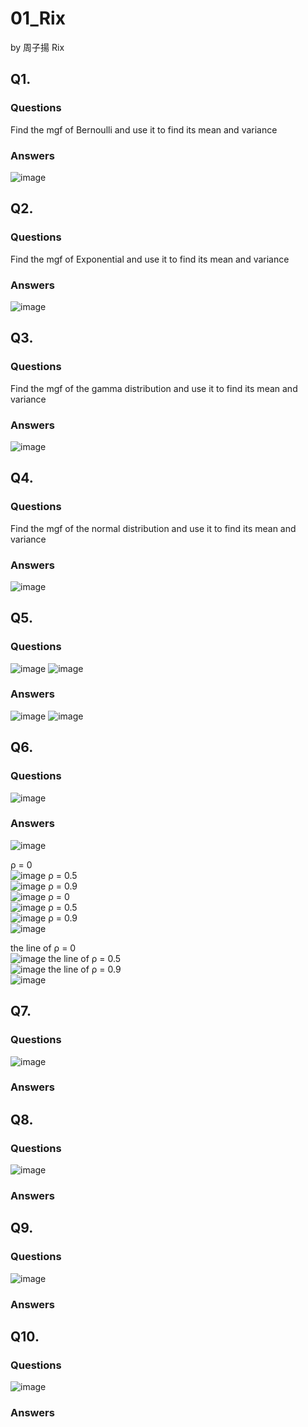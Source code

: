 # 01_Rix

by 周子揚 Rix

## Q1. 

### Questions 

Find the mgf of Bernoulli and use it to find its mean and variance

### Answers

![image](https://github.com/user-attachments/assets/0bce5a1e-965d-4f80-a748-8b437e3da635)


## Q2. 

### Questions 

Find the mgf of Exponential and use it to find its mean and variance

### Answers

![image](https://github.com/user-attachments/assets/5ebc382d-6b72-450b-8d1d-ca460ac77876)


## Q3. 

### Questions 

Find the mgf of the gamma distribution and use it to find its mean and variance

### Answers

![image](https://github.com/user-attachments/assets/c63486ac-23ce-4606-9054-963c5923e784)


## Q4. 

### Questions 

Find the mgf of the normal distribution and use it to find its mean and variance

### Answers

![image](https://github.com/user-attachments/assets/21aeabde-4dcb-4b38-99c0-d2cc61be4540)


## Q5. 

### Questions 

![image](https://github.com/user-attachments/assets/0d7342cf-76e7-4daa-8f78-af1a3c3c37be)
![image](https://github.com/user-attachments/assets/effca6c3-4e31-4dde-8b07-4f6abe48aeaf)


### Answers

![image](https://github.com/user-attachments/assets/476f0e91-416a-48dd-b58d-fb091a1a67a5)
![image](https://github.com/user-attachments/assets/05d144dc-d66c-4d96-9a02-6e97c0a5e91f)


## Q6. 

### Questions 

![image](https://github.com/user-attachments/assets/6c0e750c-1633-41e4-a019-b2d9b8a52e39)


### Answers

![image](https://github.com/user-attachments/assets/dc937561-6887-4088-a0f7-0b0dc94ce787)
  
ρ = 0  
![image](https://github.com/user-attachments/assets/a600393b-bf35-409d-9b05-83dd6bc15787)
ρ = 0.5  
![image](https://github.com/user-attachments/assets/5a1d0aa0-cc7b-43d4-bc15-27fda1840b4e)
ρ = 0.9  
![image](https://github.com/user-attachments/assets/a971ec60-4c72-4e42-ae45-d37c48d8a928)
ρ = 0  
![image](https://github.com/user-attachments/assets/b217c733-aeeb-4a50-a67f-804c4b8570c8)
ρ = 0.5  
![image](https://github.com/user-attachments/assets/a9f9366b-9688-4a66-baca-1e5310692ffb)
ρ = 0.9  
![image](https://github.com/user-attachments/assets/773fbcbb-befe-4f89-a871-26934a0a85bb)

the line of ρ = 0  
![image](https://github.com/user-attachments/assets/4ee70aad-4bbf-4d89-b46c-3a567b554b61)
the line of ρ = 0.5  
![image](https://github.com/user-attachments/assets/083626d4-8327-4a44-bb51-05ca72ff972e)
the line of ρ = 0.9  
![image](https://github.com/user-attachments/assets/3af6ac22-14e2-4ea4-89eb-60d1877bf462)


## Q7. 

### Questions 

![image](https://github.com/user-attachments/assets/43fdb573-32d3-46e0-ab1a-881cb55fa8ea)


### Answers



## Q8. 

### Questions 

![image](https://github.com/user-attachments/assets/3bc42dd8-835a-462e-bf3c-56c622b07eee)


### Answers



## Q9. 

### Questions 

![image](https://github.com/user-attachments/assets/e2267398-c578-482e-921f-c7945f4c8e4a)


### Answers



## Q10. 

### Questions 

![image](https://github.com/user-attachments/assets/64fa8109-96c0-46c2-ba7a-b3d0730260fa)


### Answers

